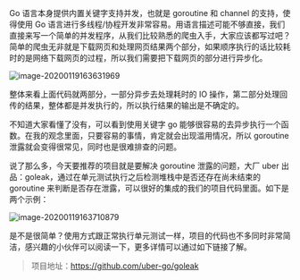Go 语言本身提供内置关键字支持并发，也就是 goroutine 和 channel 的支持，使得使用 Go 语言进行多线程/协程开发非常容易。用语言描述可能不够直接，我们直接来写一个简单的并发程序，从我们比较熟悉的爬虫入手，大家应该都写过吧？简单的爬虫无非就是下载网页和处理网页结果两个部分，如果顺序执行的话比较耗时的是网络下载网页的过程，所以我们需要把下载网页的部分进行异步化。

![image-20200119163631969](https://7465-test-3c9b5e-1-1301419220.tcb.qcloud.la/mac_github_images/compress_go.leaks.01.png)

整体来看上面代码就两部分，一部分异步去处理耗时的 IO 操作，第二部分处理回传的结果，整体都是并发执行的，所以执行结果的输出是不确定的。

不知道大家看懂了没有，可以看到使用关键字 go 能够很容易的去异步执行一个函数。在我的观念里面，只要容易的事情，肯定就会出现滥用情况，所以 goroutine 泄露就会变得很常见，同时也是很难排查的问题。

说了那么多，今天要推荐的项目就是要解决 goroutine 泄露的问题，大厂 uber 出品：goleak，通过在单元测试执行之后检测堆栈中是否还存在尚未结束的 goroutine 来判断是否存在泄露，可以很好的集成的我们的项目代码里面。如下是两个示例：

![image-20200119163710879](https://7465-test-3c9b5e-1-1301419220.tcb.qcloud.la/mac_github_images/compress_go.leaks.02.png)

是不是很简单？使用方式跟正常执行单元测试一样，项目的代码也不多同时非常简洁，感兴趣的小伙伴可以阅读一下，更多详情可以通过如下链接了解。

> 项目地址：https://github.com/uber-go/goleak